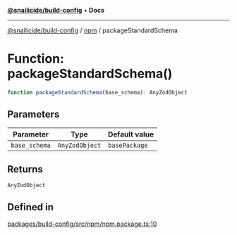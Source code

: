[**@snailicide/build-config**](../../README.md) • **Docs**

---

[@snailicide/build-config](../../README.md) / [npm](../README.md) / packageStandardSchema

# Function: packageStandardSchema()

```ts
function packageStandardSchema(base_schema): AnyZodObject
```

## Parameters

| Parameter     | Type           | Default value |
| ------------- | -------------- | ------------- |
| `base_schema` | `AnyZodObject` | `basePackage` |

## Returns

`AnyZodObject`

## Defined in

[packages/build-config/src/npm/npm.package.ts:10](https://github.com/gbtunney/snailicide-monorepo/blob/e6e31fab4b5388ce50c23f623dbfd6064ce1a2f2/packages/build-config/src/npm/npm.package.ts#L10)
